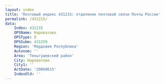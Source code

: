 ```yaml
---
layout: index
title: 'Почтовый индекс 431215: отделение почтовой связи Почты России'
permalink: /431215/
data:
    Index: 431215
    OPSName: Нароватово
    OPSType: О
    OPSSubm: 431259
    Region: 'Мордовия Республика'
    Autonom: ''
    Area: 'Теньгушевский район'
    City: Нароватово
    City1: ''
    ActDate: '20060615'
    IndexOld: ''
---
```


